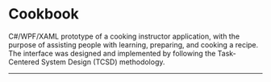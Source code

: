 # Cookbook
C#/WPF/XAML prototype of a cooking instructor application, with the purpose of assisting people with learning, preparing, and cooking a recipe. The interface was designed and implemented by following the Task-Centered System Design (TCSD) methodology.

---
